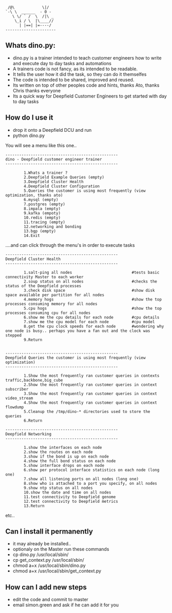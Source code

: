  
     /@\            \|/   
    `-\ \  ______  - 0 -   
       \ \/ ` /  \  /|\ _   
        \_i / \  |\____//   
          | |==| |=----/   
    ----------------------   

## Whats dino.py:


* dino.py is a trainer intended to teach customer engineers how to write and execute day to day tasks and automations
* A trainers code is not fancy, as its intended to be readable.
* It tells the user how it did the task, so they can do it themselfes
* The code is intended to be shared, improved and reused.
* Its written on top of other peoples code and hints, thanks Ato, thanks Chris thanks everyone
* Its a quick way for Deepfield Customer Engineers to get started with day to day tasks 

## How do I use it 

* drop it onto a Deepfield DCU and run 
* python dino.py 

You will see a menu like this one..   

	-------------------------------------------------
	dino - Deepfield customer engineer trainer
	-------------------------------------------------

            1.Whats a trainer ? 
            2.Deepfield Example Queries (empty) 
            3.Deepfield Cluster Health
            4.Deepfield Cluster Configuration 
            5.Queries the customer is using most frequently (view optimization, thanks ato)
            6.mysql (empty)
            7.postgres (empty)
            8.impala (empty)
            9.kafka (empoty)
            10.redis (empty)
            11.tracing (empty)
            12.networking and bonding
            13.bgp (empty)
            14.Exit

....and can click through the menu's in order to execute tasks   


	-------------------------------------------------
	Deepfield Cluster Health
	-------------------------------------------------

            1.salt-ping all nodes                          #tests basic connectivity Master to each worker
            2.soup status on all nodes                     #checks the status of the Deepfield processes
            3.check disk space                             #show disk space available per partition for all nodes    
            4.memory hogs                                  #show the top processes consuming memory for all nodes 
            5.cpu hogs                                     #show the top processes consuming cpu for all nodes 
            6.show me the cpu details for each node        #cpu details
            7.show me the cpu model for each node          #cpu model
            8.get the cpu clock speeds for each node       #wondering why one node is busy.. perhaps you have a fan out and the clock was stepped
            9.Return


	-------------------------------------------------
	Deepfield Queries the customer is using most frequently (view optimization)
	-------------------------------------------------

            1.Show the most frequently ran customer queries in contexts traffic,backbone,big_cube 
            2.Show the most frequently ran customer queries in context subscriber
            3.Show the most frequently ran customer queries in context video_stream
            4.Show the most frequently ran customer queries in context flowdump
            5.Cleanup the /tmp/dino-* directories used to store the queries
            6.Return

	-------------------------------------------------
	Deepfield Networking
	-------------------------------------------------

            1.show the interfaces on each node 
            2.show the routes on each node 
            3.show if the bond is up on each node 
            4.show the full bond status on each node 
            5.show interface drops on each node 
            6.show per protocol interface statistics on each node (long one) 
            7.show all listening ports on all nodes (long one) 
            8.show who is attached to a port you specify, on all nodes 
            9.show ntp status on all nodes 
            10.show the date and time on all nodes 
            11.test connectivity to Deepfield genome
            12.test connectivity to Deepfield metrics 
            13.Return

etc..  

 
## Can I install it permanently 

* it may already be installed.. 
* optionaly on the Master run these commands
* cp dino.py /usr/local/sbin/ 
* cp get_context.py /usr/local/sbin/ 
* chmod a+x /usr/local/sbin/dino.py 
* chmod a+x /usr/local/sbin/get_context.py 

## How can I add new steps

* edit the code and commit to master    
* email simon.green and ask if he can add it for you 





